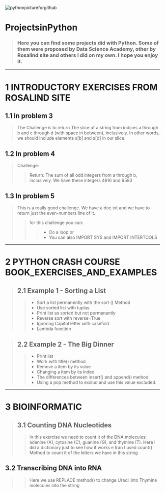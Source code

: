 ![pythonpictureforgithub](https://user-images.githubusercontent.com/67904287/107618268-0dc24e80-6c30-11eb-93d9-9575e0fc261e.jpg)



# ProjectsinPython
>### Here you can find some projects did with Python. Some of them were proposed by Data Science Academy, other by Rosalind site and others I did on my own. I hope you enjoy it.

---
# 1 INTRODUCTORY EXERCISES FROM ROSALIND SITE 

## 1.1 In problem 3 
>The Challenge is to return The slice of a string from indices a through b and c through d (with space in between), inclusively. In other words, we should include elements s[b] and s[d] in our slice.

## 1.2 In problem 4 
>Challenge: 
>>Return: The sum of all odd integers from a through b, inclusively. We have these integers 4916 and 9583

## 1.3 In problem 5 
>This is a really good challenge. We have a doc.txt and we have to return just the even-numbers line of it. 
>>for this challenge you can:  
>>>* Do a loop or 
>>>* You can also IMPORT SYS and IMPORT INTERTOOLS 
---            
# 2 PYTHON CRASH COURSE BOOK_EXERCISES_AND_EXAMPLES

>## 2.1 Example 1 - Sorting a List
>>* Sort a list permanently with the sort () Method
>>* Use sorted list with tuplas
>>* Print list as sorted but not permanantly
>>* Reverse sort with reverse=True
>>* Ignoring Capital letter with casefold
>>* Lambda function
    
>## 2.2 Example 2 - The Big Dinner
>>* Print list
>>* Work with title() method
>>* Remove a item by its value
>>* Changing a item by its index
>>* The differences between insert() and append() method
>>* Using a pop method to exclud and use this value excluded.
---     
# 3 BIOINFORMATIC     
    
>## 3.1 Counting DNA Nucleotides
>>In this exercise we need to count it of the DNA molecules:  adenine (A), cytosine (C), guanine (G), and thymine (T).
>>Here I did a dictionary just to see how it works e tran I used count() Method to count it of the letters we have in this string
    
## 3.2 Transcribing DNA into RNA
>>Here we use REPLACE method() to change Uracil into Thymine molecules into the string
